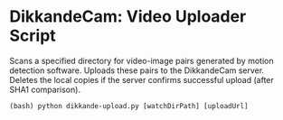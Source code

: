 # DikkandeCam: Video Uploader Script

Scans a specified directory for video-image pairs generated by motion detection software. Uploads these pairs to the DikkandeCam server. Deletes the local copies if the server confirms successful upload (after SHA1 comparison).

```(bash) python dikkande-upload.py [watchDirPath] [uploadUrl] ```
